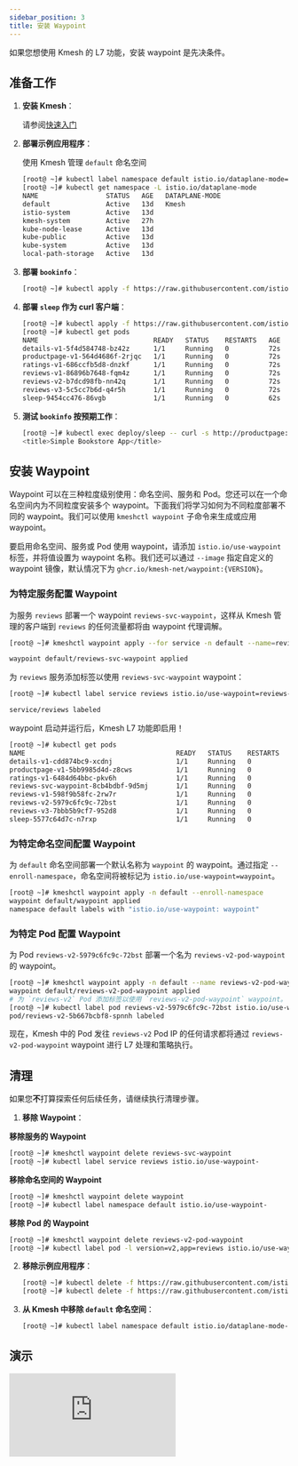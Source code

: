```yaml
---
sidebar_position: 3
title: 安装 Waypoint
---
```


如果您想使用 Kmesh 的 L7 功能，安装 waypoint 是先决条件。

## 准备工作

1. **安装 Kmesh**：

   请参阅[快速入门](/i18n/zh/docusaurus-plugin-content-docs/current/setup/quick-start.md)

2. **部署示例应用程序**：

   使用 Kmesh 管理 `default` 命名空间

   ```bash
   [root@ ~]# kubectl label namespace default istio.io/dataplane-mode=Kmesh
   [root@ ~]# kubectl get namespace -L istio.io/dataplane-mode
   NAME                 STATUS   AGE   DATAPLANE-MODE
   default              Active   13d   Kmesh
   istio-system         Active   13d
   kmesh-system         Active   27h
   kube-node-lease      Active   13d
   kube-public          Active   13d
   kube-system          Active   13d
   local-path-storage   Active   13d
   ```

3. **部署 `bookinfo`**：

   ```bash
   [root@ ~]# kubectl apply -f https://raw.githubusercontent.com/istio/istio/release-1.21/samples/bookinfo/platform/kube/bookinfo.yaml
   ```

4. **部署 `sleep` 作为 curl 客户端**：

   ```bash
   [root@ ~]# kubectl apply -f https://raw.githubusercontent.com/istio/istio/release-1.21/samples/sleep/sleep.yaml
   [root@ ~]# kubectl get pods
   NAME                             READY   STATUS    RESTARTS   AGE
   details-v1-5f4d584748-bz42z      1/1     Running   0          72s
   productpage-v1-564d4686f-2rjqc   1/1     Running   0          72s
   ratings-v1-686ccfb5d8-dnzkf      1/1     Running   0          72s
   reviews-v1-86896b7648-fqm4z      1/1     Running   0          72s
   reviews-v2-b7dcd98fb-nn42q       1/1     Running   0          72s
   reviews-v3-5c5cc7b6d-q4r5h       1/1     Running   0          72s
   sleep-9454cc476-86vgb            1/1     Running   0          62s
   ```

5. **测试 `bookinfo` 按预期工作**：

   ```bash
   [root@ ~]# kubectl exec deploy/sleep -- curl -s http://productpage:9080/ | grep -o "<title>.*</title>"
   <title>Simple Bookstore App</title>
   ```

## 安装 Waypoint

Waypoint 可以在三种粒度级别使用：命名空间、服务和 Pod。您还可以在一个命名空间内为不同粒度安装多个 waypoint。下面我们将学习如何为不同粒度部署不同的 waypoint。我们可以使用 `kmeshctl waypoint` 子命令来生成或应用 waypoint。

要启用命名空间、服务或 Pod 使用 waypoint，请添加 `istio.io/use-waypoint` 标签，并将值设置为 waypoint 名称。我们还可以通过 `--image` 指定自定义的 waypoint 镜像，默认情况下为 `ghcr.io/kmesh-net/waypoint:{VERSION}`。

### 为特定服务配置 Waypoint

为服务 `reviews` 部署一个 waypoint `reviews-svc-waypoint`，这样从 Kmesh 管理的客户端到 `reviews` 的任何流量都将由 waypoint 代理调解。

```bash
[root@ ~]# kmeshctl waypoint apply --for service -n default --name=reviews-svc-waypoint

waypoint default/reviews-svc-waypoint applied
```

为 `reviews` 服务添加标签以使用 `reviews-svc-waypoint` waypoint：

```bash
[root@ ~]# kubectl label service reviews istio.io/use-waypoint=reviews-svc-waypoint

service/reviews labeled
```

waypoint 启动并运行后，Kmesh L7 功能即启用！

```bash
[root@ ~]# kubectl get pods
NAME                                      READY   STATUS    RESTARTS   AGE
details-v1-cdd874bc9-xcdnj                1/1     Running   0          30m
productpage-v1-5bb9985d4d-z8cws           1/1     Running   0          30m
ratings-v1-6484d64bbc-pkv6h               1/1     Running   0          30m
reviews-svc-waypoint-8cb4bdbf-9d5mj       1/1     Running   0          30m
reviews-v1-598f9b58fc-2rw7r               1/1     Running   0          30m
reviews-v2-5979c6fc9c-72bst               1/1     Running   0          30m
reviews-v3-7bbb5b9cf7-952d8               1/1     Running   0          30m
sleep-5577c64d7c-n7rxp                    1/1     Running   0          30m
```

### 为特定命名空间配置 Waypoint

为 `default` 命名空间部署一个默认名称为 `waypoint` 的 waypoint。通过指定 `--enroll-namespace`，命名空间将被标记为 `istio.io/use-waypoint=waypoint`。

```bash
[root@ ~]# kmeshctl waypoint apply -n default --enroll-namespace
waypoint default/waypoint applied
namespace default labels with "istio.io/use-waypoint: waypoint"
```

### 为特定 Pod 配置 Waypoint

为 Pod `reviews-v2-5979c6fc9c-72bst` 部署一个名为 `reviews-v2-pod-waypoint` 的 waypoint。

```bash
[root@ ~]# kmeshctl waypoint apply -n default --name reviews-v2-pod-waypoint --for workload
waypoint default/reviews-v2-pod-waypoint applied
# 为 `reviews-v2` Pod 添加标签以使用 `reviews-v2-pod-waypoint` waypoint。
[root@ ~]# kubectl label pod reviews-v2-5979c6fc9c-72bst istio.io/use-waypoint=reviews-v2-pod-waypoint
pod/reviews-v2-5b667bcbf8-spnnh labeled
```

现在，Kmesh 中的 Pod 发往 `reviews-v2` Pod IP 的任何请求都将通过 `reviews-v2-pod-waypoint` waypoint 进行 L7 处理和策略执行。

## 清理

如果您**不**打算探索任何后续任务，请继续执行清理步骤。

1. **移除 Waypoint**：

**移除服务的 Waypoint**

   ```bash
   [root@ ~]# kmeshctl waypoint delete reviews-svc-waypoint
   [root@ ~]# kubectl label service reviews istio.io/use-waypoint-
   ```

**移除命名空间的 Waypoint**

   ```bash
   [root@ ~]# kmeshctl waypoint delete waypoint
   [root@ ~]# kubectl label namespace default istio.io/use-waypoint-
   ```

**移除 Pod 的 Waypoint**

   ```bash
   [root@ ~]# kmeshctl waypoint delete reviews-v2-pod-waypoint
   [root@ ~]# kubectl label pod -l version=v2,app=reviews istio.io/use-waypoint-
   ```

2. **移除示例应用程序**：

   ```bash
   [root@ ~]# kubectl delete -f https://raw.githubusercontent.com/istio/istio/release-1.21/samples/bookinfo/platform/kube/bookinfo.yaml
   [root@ ~]# kubectl delete -f https://raw.githubusercontent.com/istio/istio/release-1.21/samples/sleep/sleep.yaml
   ```

3. **从 Kmesh 中移除 `default` 命名空间**：

   ```bash
   [root@ ~]# kubectl label namespace default istio.io/dataplane-mode-
   ```

## 演示

<div className="video-responsive">
  <iframe
    src="https://www.youtube.com/embed/_mnPQU5SSFo"
    frameborder="0"
    allowfullscreen
  ></iframe>
</div>
